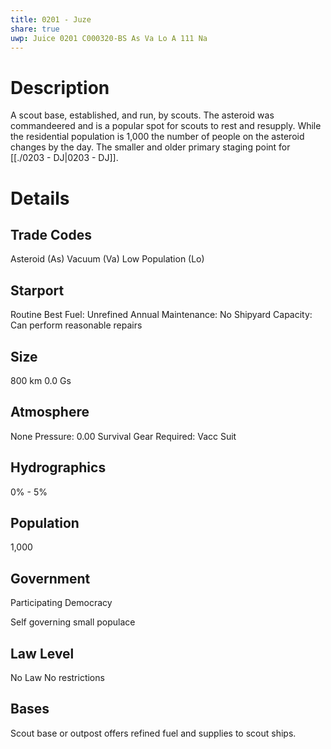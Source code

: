 ```yaml
---
title: 0201 - Juze
share: true
uwp: Juice 0201 C000320-BS As Va Lo A 111 Na
---
```


# Description
A scout base, established, and run, by scouts. The asteroid was commandeered and is a popular spot for scouts to rest and resupply. While the residential population is 1,000 the number of people on the asteroid changes by the day. The smaller and older primary staging point for [[./0203 - DJ|0203 - DJ]].

# Details
## Trade Codes
Asteroid (As)
Vacuum (Va)
Low Population (Lo)

## Starport
Routine
Best Fuel: Unrefined
Annual Maintenance: No
Shipyard Capacity: Can perform reasonable repairs

## Size
800 km
0.0 Gs

## Atmosphere
None
Pressure: 0.00
Survival Gear Required: Vacc Suit

## Hydrographics
0% - 5%

## Population
1,000

## Government
Participating Democracy

Self governing small populace

## Law Level
No Law
No restrictions

## Bases
Scout base or outpost offers refined fuel and supplies to scout ships.